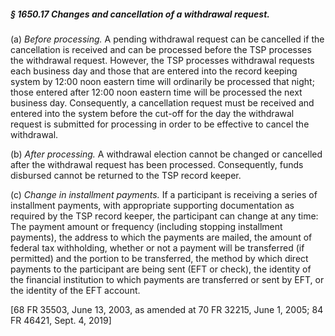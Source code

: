 ##### § 1650.17 Changes and cancellation of a withdrawal request. #####

(a) *Before processing.* A pending withdrawal request can be cancelled if the cancellation is received and can be processed before the TSP processes the withdrawal request. However, the TSP processes withdrawal requests each business day and those that are entered into the record keeping system by 12:00 noon eastern time will ordinarily be processed that night; those entered after 12:00 noon eastern time will be processed the next business day. Consequently, a cancellation request must be received and entered into the system before the cut-off for the day the withdrawal request is submitted for processing in order to be effective to cancel the withdrawal.

(b) *After processing.* A withdrawal election cannot be changed or cancelled after the withdrawal request has been processed. Consequently, funds disbursed cannot be returned to the TSP record keeper.

(c) *Change in installment payments.* If a participant is receiving a series of installment payments, with appropriate supporting documentation as required by the TSP record keeper, the participant can change at any time: The payment amount or frequency (including stopping installment payments), the address to which the payments are mailed, the amount of federal tax withholding, whether or not a payment will be transferred (if permitted) and the portion to be transferred, the method by which direct payments to the participant are being sent (EFT or check), the identity of the financial institution to which payments are transferred or sent by EFT, or the identity of the EFT account.

[68 FR 35503, June 13, 2003, as amended at 70 FR 32215, June 1, 2005; 84 FR 46421, Sept. 4, 2019]